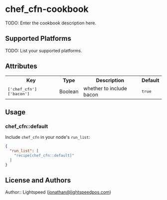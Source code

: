 # chef_cfn-cookbook

TODO: Enter the cookbook description here.

## Supported Platforms

TODO: List your supported platforms.

## Attributes

<table>
  <tr>
    <th>Key</th>
    <th>Type</th>
    <th>Description</th>
    <th>Default</th>
  </tr>
  <tr>
    <td><tt>['chef_cfn']['bacon']</tt></td>
    <td>Boolean</td>
    <td>whether to include bacon</td>
    <td><tt>true</tt></td>
  </tr>
</table>

## Usage

### chef_cfn::default

Include `chef_cfn` in your node's `run_list`:

```json
{
  "run_list": [
    "recipe[chef_cfn::default]"
  ]
}
```

## License and Authors

Author:: Lightspeed (<jonathan@lightspeedpos.com>)
